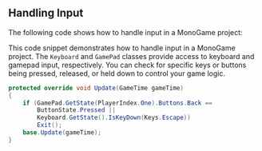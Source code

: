 ## Handling Input

The following code shows how to handle input in a MonoGame project:

This code snippet demonstrates how to handle input in a MonoGame project. The `Keyboard` and `GamePad` classes provide access to keyboard and gamepad input, respectively. You can check for specific keys or buttons being pressed, released, or held down to control your game logic.

```csharp
protected override void Update(GameTime gameTime)
{
	if (GamePad.GetState(PlayerIndex.One).Buttons.Back == 
		ButtonState.Pressed || 
		Keyboard.GetState().IsKeyDown(Keys.Escape))
		Exit();
	base.Update(gameTime);
}
```